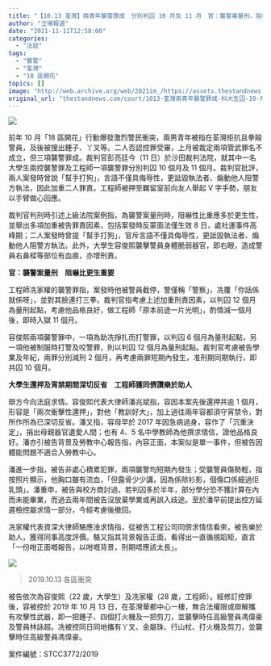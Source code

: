 ```yaml
---
title: "【10.13 荃灣】兩青年襲警罪成　分別判囚 10 月及 11 月　官：襲警案量刑，阻嚇比更生重要"
author: "立場報道"
date: "2021-11-11T12:58:00"
categories:
  - "法庭"
tags:
  - "襲警"
  - "荃灣"
  - "18 區開花"
topics: []
image: "http://web.archive.org/web/2021im_/https://assets.thestandnews.com/media/photos/20211111-12_weLcQ2t.png"
original_url: "thestandnews.com/court/1013-荃灣兩青年襲警罪成-科大生囚-10-月-工程師囚-11-月-官襲警量刑阻嚇比更生重要"
---
```

![](http://web.archive.org/web/2021im_/https://assets.thestandnews.com/media/photos/20211111-12_weLcQ2t.png)

前年 10 月「18 區開花」行動爆發激烈警民衝突，兩男青年被指在荃灣拒抗且拳毆警員，及後被搜出錘子、丫叉等。二人否認控罪受審，上月被裁定兩項管武罪名不成立，但三項襲警罪成。裁判官彭亮廷今（11 日）於沙田裁判法院，就其中一名大學生兩控襲警罪及工程師一項襲警罪分別判囚 10 個月及 11 個月。裁判官批評，兩人案發時曾說「幫手打狗」，言語不僅具侮辱性，更詆毀執法者、煽動他人阻警方執法，因此加重二人罪責。工程師被押至羈留室前向友人舉起 V 字手勢，朋友以手臂做心回應。

裁判官判刑時引述上級法院案例指，為襲警案量刑時，阻嚇性比重應多於更生性，並舉出多項加重被告罪責因素，包括案發時反蒙面法僅生效 8 日，處社運事件高峰期；二人案發時曾提「幫手打狗」，官斥言語不僅具侮辱性，更詆毀執法者、煽動他人阻警方執法。此外，大學生容俊熙襲擊警員身體脆弱器官，即右眼，造成警員右鼻樑等部位有血痕，亦增刑責。

**官：襲警案量刑　阻嚇比更生重要**

工程師冼家權的襲警罪指，案發時他被警員截停，警僅稱「警察」，冼覆「你話係就係呀」，並對其臉連打三拳。裁判官指考慮上述加重刑責因素，以判囚 12 個月為量刑起點，考慮他品格良好，做工程師「原本前途一片光明」，酌情減一個月後，即時入獄 11 個月。

容俊熙兩項襲警罪中，一項為助冼掙扎而打警罪，以判囚 6 個月為量刑起點，另一項他被制服時打警及咬警罪，則以判囚 12 個月為量刑起點。裁判官考慮被告學業及年紀，兩罪分別減刑 2 個月，再考慮兩罪短期內發生，准刑期同期執行，即共囚 10 個月。

**大學生還押及宵禁期間深切反省　工程師獲同儕讚樂於助人**

辯方今向法庭求情。容俊熙代表大律師潘兆斌指，容因本案先後還押共逾 1 個月，形容是「兩次衝擊性還押」，對他「教訓好大」，加上過往兩年容都須守宵禁令，對所作所為已深切反省。潘又指，容母早於 2017 年因急病過身，容作了「沉重決定」，捐出母親器官遺愛人間；也有 4、5 名中學教師為他撰求情信，證他品格良好。潘亦引被告背景及勞教中心報告指，內容正面，本案似是單一事件，但被告因體能問題不適合入勞教中心。

潘進一步指，被告非處心積累犯罪，兩項襲警均短期內發生；受襲警員傷勢輕，指按照片顯示，他胸口雖有流血，「但露骨少少講，因為係除衫影，個傷口係細過佢乳頭」。潘重申，被告與校方商討過，若判囚多於半年，部分學分恐不獲計算在內而未能畢業，而過去兩年間被告沒放棄學業或再誤入歧途。至於潘早前提出控方延遲檢控屬求情一部分，今經考慮後撤回。

冼家權代表資深大律師駱應淦求情指，從被告工程公司同儕求情信看來，被告樂於助人，獲得同事高度評價。駱又指其背景報告正面，看得出一直循規蹈矩，直言「一份咁正面嘅報告，以咁嘅背景，刑期唔應該太長」。

![](http://web.archive.org/web/2021im_/https://assets.thestandnews.com/media/photos/nonstop-06_Dl8Yi_P3lizxw.png)
> 2019.10.13 各區衝突

被告依次為容俊熙（22 歲，大學生）及冼家權（28 歲，工程師）。經修訂控罪後，容被控於 2019 年 10 月 13 日，在荃灣華都中心一樓，無合法權限或辯解攜有攻擊性武器，即一把錘子、四個打火機及一把剪刀，並襲擊時任高級警員馮偉豪及警員林詠超。冼被控同日同地攜有丫叉、金屬珠、行山杖、打火機及剪刀，並襲擊時住高級警員馮偉豪。

案件編號：STCC3772/2019